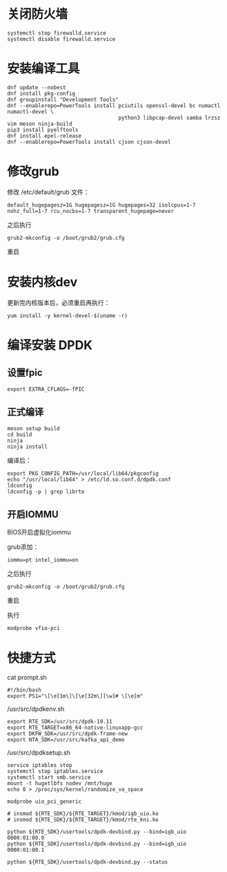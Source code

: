 # 关闭防火墙
```shell
systemctl stop firewalld.service
systemctl disable firewalld.service
```

# 安装编译工具
```shell
dnf update --nobest
dnf install pkg-config
dnf groupinstall "Development Tools"
dnf --enablerepo=PowerTools install pciutils openssl-devel bc numactl numactl-devel \ 
                                    python3 libpcap-devel samba lrzsz vim meson ninja-build
pip3 install pyelftools
dnf install epel-release
dnf --enablerepo=PowerTools install cjson cjson-devel
```

# 修改grub
修改 /etc/default/grub 文件：
```shell
default_hugepagesz=1G hugepagesz=1G hugepages=32 isolcpus=1-7 nohz_full=1-7 rcu_nocbs=1-7 transparent_hugepage=never
```
之后执行
```shell
grub2-mkconfig -o /boot/grub2/grub.cfg
```
重启

# 安装内核dev
更新完内核版本后，必须重启再执行：
```shell
yum install -y kernel-devel-$(uname -r)
```
# 编译安装 DPDK

## 设置fpic
```shell
export EXTRA_CFLAGS=-fPIC
```
## 正式编译

```shell
meson setup build
cd build
ninja
ninja install
```

编译后：
```shell
export PKG_CONFIG_PATH=/usr/local/lib64/pkgconfig
echo "/usr/local/lib64" > /etc/ld.so.conf.d/dpdk.conf
ldconfig
ldconfig -p | grep librte
```

## 开启IOMMU
BIOS开启虚拟化iommu

grub添加：
```shell
iommu=pt intel_iommu=on
```
之后执行
```shell
grub2-mkconfig -o /boot/grub2/grub.cfg
```
重启

执行
```shell
modprobe vfio-pci
```
# 快捷方式
cat prompt.sh
```shell
#!/bin/bash
export PS1="\[\e[1m\]\[\e[32m\][\w]# \[\e[m"
```
/usr/src/dpdkenv.sh
```shell
export RTE_SDK=/usr/src/dpdk-19.11
export RTE_TARGET=x86_64-native-linuxapp-gcc
export DKFW_SDK=/usr/src/dpdk-frame-new
export NTA_SDK=/usr/src/kafka_api_demo
```

/usr/src/dpdksetup.sh
```shell
service iptables stop
systemctl stop iptables.service
systemctl start smb.service
mount -t hugetlbfs nodev /mnt/huge
echo 0 > /proc/sys/kernel/randomize_va_space

modprobe uio_pci_generic

# insmod ${RTE_SDK}/${RTE_TARGET}/kmod/igb_uio.ko
# insmod ${RTE_SDK}/${RTE_TARGET}/kmod/rte_kni.ko

python ${RTE_SDK}/usertools/dpdk-devbind.py --bind=igb_uio 0000:01:00.0
python ${RTE_SDK}/usertools/dpdk-devbind.py --bind=igb_uio 0000:01:00.1

python ${RTE_SDK}/usertools/dpdk-devbind.py --status
```
